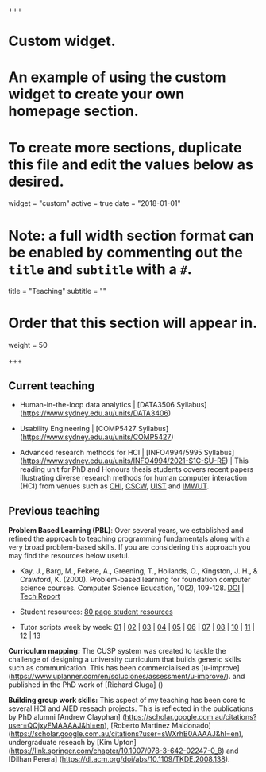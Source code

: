 +++
# Custom widget.
# An example of using the custom widget to create your own homepage section.
# To create more sections, duplicate this file and edit the values below as desired.
widget = "custom"
active = true
date = "2018-01-01"

# Note: a full width section format can be enabled by commenting out the `title` and `subtitle` with a `#`.
title = "Teaching"
subtitle = ""

# Order that this section will appear in.
weight = 50

+++

## Current teaching

- Human-in-the-loop data analytics |
[DATA3506 Syllabus] 
(https://www.sydney.edu.au/units/DATA3406)

- Usability Engineering | 
[COMP5427 Syllabus] 
(https://www.sydney.edu.au/units/COMP5427)

- Advanced research methods for HCI |
[INFO4994/5995 Syllabus]
(https://www.sydney.edu.au/units/INFO4994/2021-S1C-SU-RE) |
This reading unit for PhD and Honours thesis students covers
recent papers illustrating diverse research methods for human computer interaction (HCI) from venues such as
[CHI](https://dblp.org/db/conf/chi/index.html),
[CSCW](https://dblp.org/db/conf/cscw/index.html),
[UIST](https://dblp.org/db/conf/uist/index.html) and
[IMWUT](https://dblp.org/db/journals/imwut/index.html).



## Previous teaching

**Problem Based Learning (PBL)**:
Over several years, we established and refined the approach to teaching programming fundamentals along with a very broad problem-based skills. 
If you are considering this approach you may find the resources below useful.

- Kay, J., Barg, M., Fekete, A., Greening, T., Hollands, O., Kingston, J. H., & Crawford, K. (2000). Problem-based learning for foundation computer science courses. Computer Science Education, 10(2), 109-128. 
[DOI](https://doi.org/10.1076/0899-3408(200008)10:2;1-C;FT109) |
[Tech Report](https://www.dropbox.com/s/r5p0if59wvlmqxv/tr_cse_pbl99.pdf?dl=0) 

- Student resources:
[80 page student resources](https://www.dropbox.com/s/1c1773u9srnyubw/99_student_resource.pdf?dl=0) 

- Tutor scripts week by week: 
[01](https://www.dropbox.com/s/6m0pc1if1kvk9ie/01_class.pdf?dl=0) |
[02](https://www.dropbox.com/s/g65rq2ax9xg10gn/02_class.pdf?dl=0) |
[03](https://www.dropbox.com/s/ta1cw3dkce47cui/03_class.pdf?dl=0) |
[04](https://www.dropbox.com/s/ror43igzk1rlkub/04_class.pdf?dl=0) |
[05](https://www.dropbox.com/s/rvd1g1d2yddwfar/05_class.pdf?dl=0) |
[06](https://www.dropbox.com/s/2zej98cpb2ggt8r/06_class.pdf?dl=0) |
[07](https://www.dropbox.com/s/61b9opc6o99cpxu/07_class.pdf?dl=0) |
[08](https://www.dropbox.com/s/dn7f1f4691cpjde/08_class.pdf?dl=0) |
[10](https://www.dropbox.com/s/tavlxqfnfzr2rpc/10_class.pdf?dl=0) |
[11](https://www.dropbox.com/s/3moh3v75ujyy3sk/11_class.pdf?dl=0) |
[12](https://www.dropbox.com/s/9ig1p21s71csr2z/12_class.pdf?dl=0) |
[13](https://www.dropbox.com/s/y4ah5htdogxxuda/13_class.pdf?dl=0) 


**Curriculum mapping:**
The CUSP system was created to tackle the challenge of designing a university curriculum that
builds generic skills such as communication.
This has been commercialised as
[u-improve]
(https://www.uplanner.com/en/soluciones/assessment/u-improve/).
and published in the PhD work of 
[Richard Gluga]
()

**Building group work skills:**
This aspect of my teaching has been core to several HCI and AIED reseach projects.
This is reflected in the publications by PhD alumni
[Andrew Clayphan]
(https://scholar.google.com.au/citations?user=QQjxyFMAAAAJ&hl=en),
[Roberto Martinez Maldonado]
(https://scholar.google.com.au/citations?user=sWXrhB0AAAAJ&hl=en),
undergraduate reseach by
[Kim Upton]
(https://link.springer.com/chapter/10.1007/978-3-642-02247-0_8) and 
[Dilhan Perera]
(https://dl.acm.org/doi/abs/10.1109/TKDE.2008.138).
